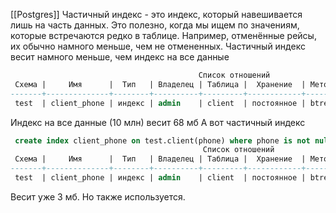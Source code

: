 [[Postgres]]
Частичный индекс - это индекс, который навешивается лишь на часть данных. Это полезно, когда мы ищем по значениям, которые встречаются редко в таблице. Например, отменённые рейсы, их обычно намного меньше, чем не отмененных. Частичный индекс весит намного меньше, чем индекс на все данные
```sql
                                          Список отношений
 Схема |     Имя      |  Тип   | Владелец | Таблица |  Хранение  | Метод доступа | Размер | Описание
-------+--------------+--------+----------+---------+------------+---------------+--------+----------
 test  | client_phone | индекс | admin    | client  | постоянное | btree         | 68 MB  |

```
Индекс на все данные (10 млн) весит 68 мб
А вот частичный индекс
```sql
 create index client_phone on test.client(phone) where phone is not null;
                                           Список отношений
 Схема |     Имя      |  Тип   | Владелец | Таблица |  Хранение  | Метод доступа | Размер  | Описание
-------+--------------+--------+----------+---------+------------+---------------+---------+----------
 test  | client_phone | индекс | admin    | client  | постоянное | btree         | 3104 kB |

```
Весит уже 3 мб. Но также используется.